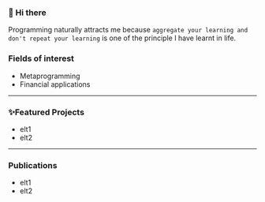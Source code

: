 ### 👋 Hi there 
Programming naturally attracts me because ``aggregate your learning and don't repeat your learning`` is one of the principle I have learnt in life.

### Fields of interest
- Metaprogramming
- Financial applications 

---
### ✨Featured Projects
- elt1
- elt2
---
### Publications
- elt1
- elt2
<!--
**pakkinlau/pakkinlau** is a ✨ _special_ ✨ repository because its `README.md` (this file) appears on your GitHub profile.

Here are some ideas to get you started:

- 🔭 I’m currently working on ...
- 🌱 I’m currently learning ...
- 👯 I’m looking to collaborate on ...
- 🤔 I’m looking for help with ...
- 💬 Ask me about ...
- 📫 How to reach me: ...
- 😄 Pronouns: ...
- ⚡ Fun fact: ...
-->
